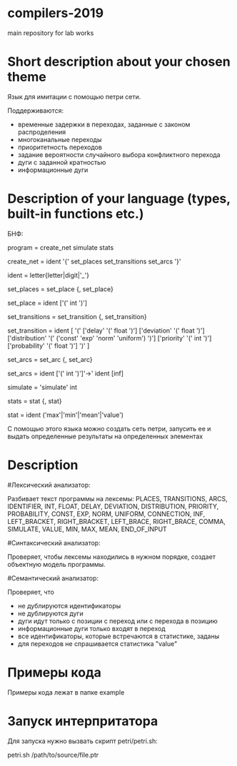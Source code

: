# compilers-2019
main repository for lab works

Short description about your chosen theme
====

Язык для имитации с помощью петри сети. 

Поддерживаются:
 - временные задержки в переходах, заданные с законом распроделения 
 - многоканальные переходы
 - приоритетность переходов
 - задание вероятности случайного выбора конфликтного перехода
 - дуги с заданной кратностью
 - информационные дуги

Description of your language (types, built-in functions etc.)
====

БНФ:

program = create_net simulate stats

create_net = ident '{' set_places set_transitions set_arcs '}'

ident = letter{letter|digit|'_'}

set_places = set_place {, set_place} 

set_place = ident ['(' int ')'] 

set_transitions = set_transition {, set_transition}

set_transition = ident [ '(' ['delay' '(' float ')'] ['deviation' '(' float ')'] ['distribution' '(' ('const' 'exp' 'norm' 'uniform') ')'] ['priority' '(' int ')'] ['probability' '(' float ')'] ')' ]

set_arcs = set_arc {, set_arc}

set_arcs = ident ['(' int ')']'->' ident [inf]

simulate = 'simulate' int

stats = stat {, stat}

stat = ident ('max'|'min'|'mean'|'value')

С помощью этого языка можно создать сеть петри, запусить ее и выдать определенные результаты на определенных элементах

Description 
===

#Лексический анализатор:

Разбивает текст программы на лексемы: 
PLACES,
TRANSITIONS, 
ARCS, 
IDENTIFIER,
INT,
FLOAT,
DELAY,
DEVIATION,
DISTRIBUTION,
PRIORITY,
PROBABILITY,
CONST,
EXP,
NORM,
UNIFORM,
CONNECTION, 
INF,
LEFT_BRACKET,
RIGHT_BRACKET,
LEFT_BRACE,
RIGHT_BRACE,
COMMA,
SIMULATE,
VALUE,
MIN,
MAX,
MEAN,
END_OF_INPUT

#Синтаксический анализатор:


Проверяет, чтобы лексемы находились в нужном порядке, создает объектную модель программы.

#Семантический анализатор:

Проверяет, что
 - не дублируются идентификаторы
 - не дублируются дуги
 - дуги идут только с позиции с переход или с перехода в позицию
 - информационные дуги только входят в переход
 - все идентификаторы, которые встречаются в статистике, заданы 
 - для переходов не спрашивается статистика "value"

Примеры кода
====
Примеры кода лежат в папке example

Запуск интерпритатора
====
Для запуска нужно вызвать скрипт petri/petri.sh:

petri.sh /path/to/source/file.ptr
